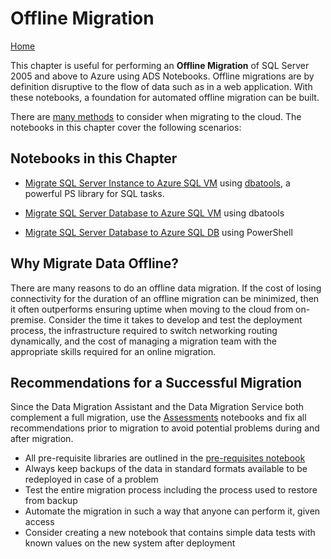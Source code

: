 # Offline Migration
[Home](../readme.md)

This chapter is useful for performing an **Offline Migration** of SQL Server 2005 and above to Azure using ADS Notebooks. Offline migrations are by definition disruptive to the flow of data such as in a web application. With these notebooks, a foundation for automated offline migration can be built.

There are [many methods](https://datamigration.microsoft.com/) to consider when migrating to the cloud. The notebooks in this chapter cover the following scenarios:

## Notebooks in this Chapter
- [Migrate SQL Server Instance to Azure SQL VM](instance-to-VM.ipynb) using [dbatools](https://dbatools.io), a powerful PS library for SQL tasks. 

- [Migrate SQL Server Database to Azure SQL VM](db-to-VM.ipynb) using dbatools

- [Migrate SQL Server Database to Azure SQL DB](db-to-SQLDB.ipynb) using PowerShell

## Why Migrate Data Offline?
There are many reasons to do an offline data migration. If the cost of losing connectivity for the duration of an offline migration can be minimized, then it often outperforms ensuring uptime when moving to the cloud from on-premise. Consider the time it takes to develop and test the deployment process, the infrastructure required to switch networking routing dynamically, and the cost of managing a migration team with the appropriate skills required for an online migration. 

## Recommendations for a Successful Migration
Since the Data Migration Assistant and the Data Migration Service both complement a full migration, use the [Assessments](..\Assessments/readme.md) notebooks and fix all recommendations prior to migration to avoid potential problems during and after migration. 
- All pre-requisite libraries are outlined in the [pre-requisites notebook](../prereqs.ipynb)
- Always keep backups of the data in standard formats available to be redeployed in case of a problem
- Test the entire migration process including the process used to restore from backup
- Automate the migration in such a way that anyone can perform it, given access
- Consider creating a new notebook that contains simple data tests with known values on the new system after deployment
## 